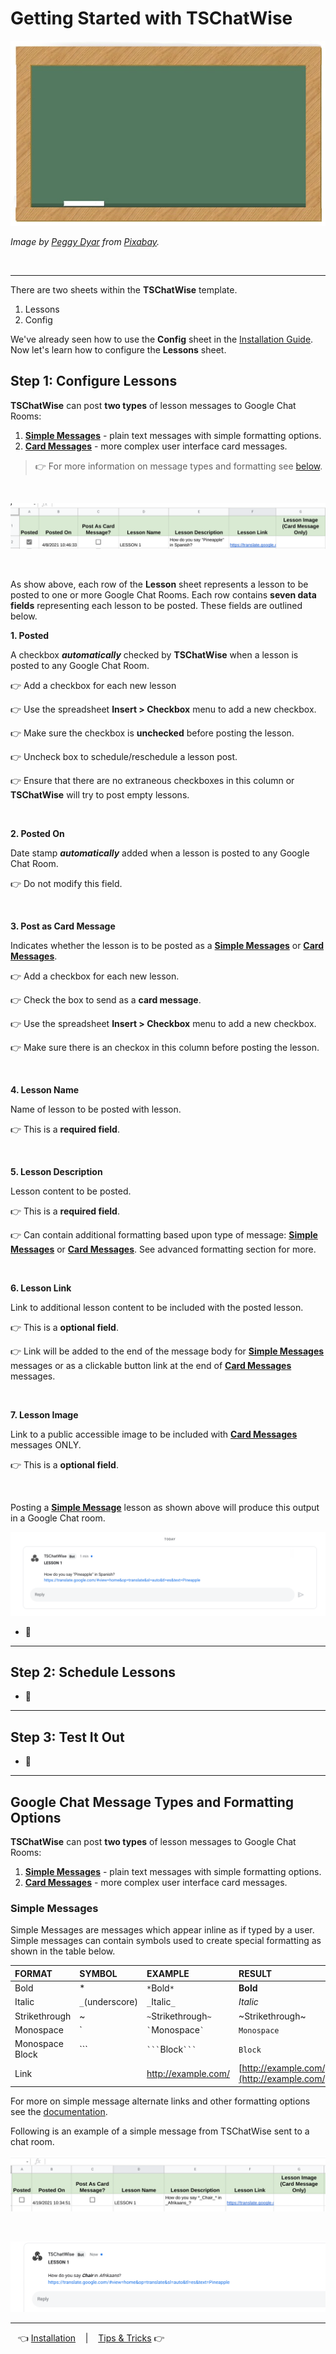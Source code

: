 # Getting Started with TSChatWise 

![](../chalkboard.jpg)

*Image by [Peggy Dyar](https://pixabay.com/users/4Me2Design-3106045/?utm_source=link-attribution&amp;utm_medium=referral&amp;utm_campaign=image&amp;utm_content=2629436) from [Pixabay](https://pixabay.com/?utm_source=link-attribution&amp;utm_medium=referral&amp;utm_campaign=image&amp;utm_content=2629436).*

<br>

---

There are two sheets within the **TSChatWise** template.

1. Lessons
2. Config

We've already seen how to use the **Config** sheet in the [Installation Guide](Install.md).  Now let's learn how to configure the **Lessons** sheet.

## Step 1: Configure Lessons

**TSChatWise** can post **two types** of lesson messages to Google Chat Rooms:

1. **[Simple Messages](https://developers.google.com/hangouts/chat/reference/message-formats/basic)** - plain text messages with simple formatting options.
2. **[Card Messages](https://developers.google.com/hangouts/chat/reference/message-formats/cards)** - more complex user interface card messages.

> 👉 For more information on message types and formatting see [below]().

<br>

![](img/TSChatWiseStart3.png)

<br>


As show above, each row of the **Lesson** sheet represents a lesson to be posted to one or more Google Chat Rooms.  Each row contains **seven data fields** representing each lesson to be posted.  These fields are outlined below.

**1. Posted**

A checkbox ***automatically*** checked by **TSChatWise** when a lesson is posted to any Google Chat Room.

👉 Add a checkbox for each new lesson


👉 Use the spreadsheet **Insert > Checkbox** menu to add a new checkbox.

👉 Make sure the checkbox is __unchecked__ before posting the lesson. 

👉 Uncheck box to schedule/reschedule a lesson post. 

👉 Ensure that there are no extraneous checkboxes in this column or **TSChatWise** will try to post empty lessons.

<br>


**2. Posted On**

Date stamp ***automatically*** added when a lesson is posted to any Google Chat Room.

👉 Do not modify this field.

<br>


**3. Post as Card Message**

Indicates whether the lesson is to be posted as a **[Simple Messages](https://developers.google.com/hangouts/chat/reference/message-formats/basic)** or **[Card Messages](https://developers.google.com/hangouts/chat/reference/message-formats/cards)**.  


👉 Add a checkbox for each new lesson.

👉 Check the box to send as a **card message**.

👉 Use the spreadsheet **Insert > Checkbox** menu to add a new checkbox.

👉 Make sure there is an checkox in this column before posting the lesson.  

<br>


**4. Lesson Name**

Name of lesson to be posted with lesson.  

👉 This is a **required field**.

<br>


**5. Lesson Description**

Lesson content to be posted.  

👉  This is a **required field**.

👉  Can contain additional formatting based upon type of message:  **[Simple Messages](https://developers.google.com/hangouts/chat/reference/message-formats/basic)** or **[Card Messages](https://developers.google.com/hangouts/chat/reference/message-formats/cards)**.  See advanced formatting section for more.

<br>


**6. Lesson Link**

Link to additional lesson content to be included with the posted lesson.  

👉 This is a **optional field**.

👉 Link will be added to the end of the message body for **[Simple Messages](https://developers.google.com/hangouts/chat/reference/message-formats/basic)** messages or as a clickable button link at the end of **[Card Messages](https://developers.google.com/hangouts/chat/reference/message-formats/cards)** messages.

<br>

**7. Lesson Image**

Link to a public accessible image to be included with **[Card Messages](https://developers.google.com/hangouts/chat/reference/message-formats/cards)** messages ONLY. 

👉 This is a **optional field**.

<br>

Posting a **[Simple Message](https://developers.google.com/hangouts/chat/reference/message-formats/basic)** lesson as shown above will produce this output in a Google Chat room.


![](img/TSChatWiseStart2.png)

* 🚧


---

## Step 2: Schedule Lessons

* 🚧

---

## Step 3: Test It Out

* 🚧

---

## Google Chat Message Types and Formatting Options

**TSChatWise** can post **two types** of lesson messages to Google Chat Rooms:

1. **[Simple Messages](https://developers.google.com/hangouts/chat/reference/message-formats/basic)** - plain text messages with simple formatting options.
2. **[Card Messages](https://developers.google.com/hangouts/chat/reference/message-formats/cards)** - more complex user interface card messages.

### Simple Messages

Simple Messages are messages which appear inline as if typed by a user.  Simple messages can contain symbols used to create special formatting as shown in the table below.

| FORMAT | SYMBOL | EXAMPLE | RESULT |
| :----- | :----- | :------ | :----- |
| Bold | * | `*`Bold`*` | **Bold** |
| Italic | `_`(underscore) | `_`Italic`_` | _Italic_ |
| Strikethrough | ~ | `~`Strikethrough`~` | ~Strikethrough~ |
| Monospace | ` | `` ` ``Monospace`` ` ``| `Monospace` |
| Monospace Block | ``` | `` ``` ``Block`` ``` `` | ```Block``` |
| Link | | http://example.com/ | [http://example.com/](http://example.com/) |


For more on simple message alternate links and other formatting options see the [documentation](https://developers.google.com/hangouts/chat/reference/message-formats/basic).

Following is an example of a simple message from TSChatWise sent to a chat room.

![](img/TSChatWiseStart4.png)

<br>

![](img/TSChatWiseStart5.png)




---

&nbsp;&nbsp; 👈 [Installation](Install.md) &nbsp;&nbsp; |  &nbsp;&nbsp; [Tips & Tricks](Tips.md) 👉 &nbsp;&nbsp;

